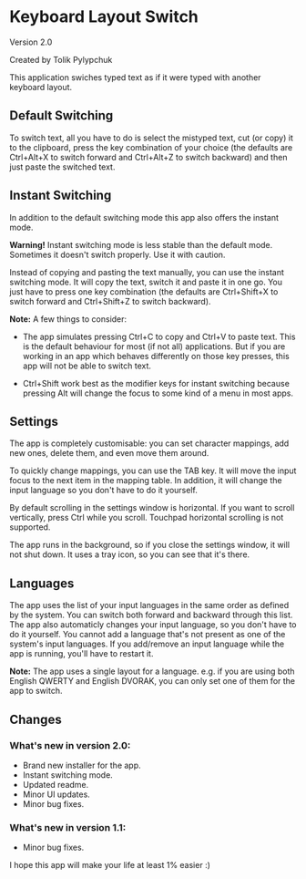# Keyboard Layout Switch

Version 2.0

Created by Tolik Pylypchuk

This application swiches typed text
as if it were typed with another keyboard layout.

## Default Switching

To switch text, all you have to do is select the mistyped text,
cut (or copy) it to the clipboard, press the key combination
of your choice (the defaults are Ctrl+Alt+X to switch forward
and Ctrl+Alt+Z to switch backward) and then just paste
the switched text.

## Instant Switching

In addition to the default switching mode this app also
offers the instant mode.

**Warning!**
Instant switching mode is less stable than the default mode.
Sometimes it doesn't switch properly. Use it with caution.

Instead of copying and pasting the text manually, you can
use the instant switching mode. It will copy the text, switch it
and paste it in one go. You just have to press one key combination
(the defaults are Ctrl+Shift+X to switch forward
and Ctrl+Shift+Z to switch backward).

**Note:** A few things to consider:

- The app simulates pressing Ctrl+C to copy
and Ctrl+V to paste text. This is the default
behaviour for most (if not all) applications.
But if you are working in an app which behaves
differently on those key presses, this app will
not be able to switch text.

- Ctrl+Shift work best as the modifier keys for instant
switching because pressing Alt will change the focus
to some kind of a menu in most apps.

## Settings

The app is completely customisable:
you can set character mappings, add new ones, delete them,
and even move them around.

To quickly change mappings, you can use the TAB key. It will move
the input focus to the next item in the mapping table.
In addition, it will change the input language so you don't have
to do it yourself.

By default scrolling in the settings window is horizontal.
If you want to scroll vertically, press Ctrl while you scroll.
Touchpad horizontal scrolling is not supported.

The app runs in the background, so if you close
the settings window, it will not shut down.
It uses a tray icon, so you can see that it's there.

## Languages

The app uses the list of your input languages in the same order
as defined by the system. You can switch both forward
and backward through this list. The app also automaticly
changes your input language, so you don't have to do it yourself.
You cannot add a language that's not present as one of
the system's input languages.
If you add/remove an input language while the app is running,
you'll have to restart it.

**Note:** The app uses a single layout for a language.
e.g. if you are using both English QWERTY and English DVORAK,
you can only set one of them for the app to switch.


## Changes

### What's new in version 2.0:

- Brand new installer for the app.
- Instant switching mode.
- Updated readme.
- Minor UI updates.
- Minor bug fixes.

### What's new in version 1.1:

- Minor bug fixes.

I hope this app will make your life at least 1% easier :)
